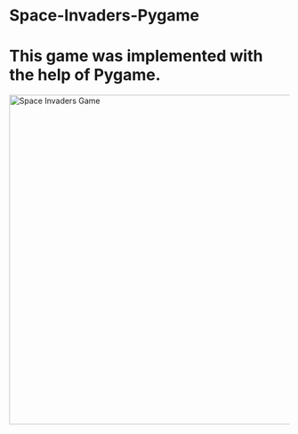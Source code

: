 # Space-Invaders-Pygame
# This game was implemented with the help of Pygame. 
<img width="593" alt="Space Invaders Game" src="https://user-images.githubusercontent.com/59875147/220095445-80922083-9645-41f6-87b8-b1779bb740a6.png">

